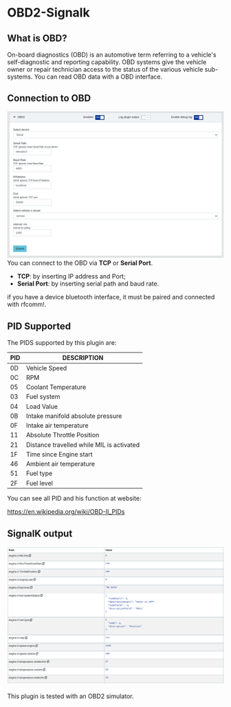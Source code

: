 # OBD2-Signalk
## What is OBD?
On-board diagnostics (OBD) is an automotive term referring to a vehicle's self-diagnostic and reporting capability. OBD systems give the vehicle owner or repair technician access to the status of the various vehicle sub-systems. 
You can read OBD data with a OBD interface. 

## Connection to OBD
![plugin_schema](images/plugin_schema.png)
You can connect to the OBD via **TCP** or **Serial Port**. 

- **TCP**: by inserting IP address and Port;
- **Serial Port**: by inserting serial path and baud rate. 

if you have a device bluetooth interface, it must be paired and connected with rfcomm!.

## PID Supported
The PIDS supported by this plugin are:

| PID | DESCRIPTION |
|-----|-------------|
| 0D  | Vehicle Speed |
| 0C  | RPM |
| 05  | Coolant Temperature |
| 03  | Fuel system |
| 04  | Load Value |
| 0B  | Intake manifold absolute pressure |
| 0F  | Intake air temperature |
| 11  | Absolute Throttle Position |
| 21  | Distance travelled while MIL is activated |
| 1F  | Time since Engine start |
| 46  | Ambient air temperature |
| 51  | Fuel type |
| 2F  | Fuel level |

You can see all PID and his function at website: 

https://en.wikipedia.org/wiki/OBD-II_PIDs

## SignalK output
![signalk_output](images/signalk_output.png)

This plugin is tested with an OBD2 simulator.






